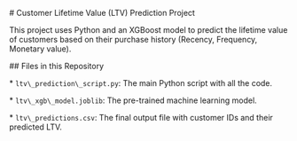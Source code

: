 \# Customer Lifetime Value (LTV) Prediction Project



This project uses Python and an XGBoost model to predict the lifetime value of customers based on their purchase history (Recency, Frequency, Monetary value).



\## Files in this Repository

\* `ltv\_prediction\_script.py`: The main Python script with all the code.

\* `ltv\_xgb\_model.joblib`: The pre-trained machine learning model.

\* `ltv\_predictions.csv`: The final output file with customer IDs and their predicted LTV.

